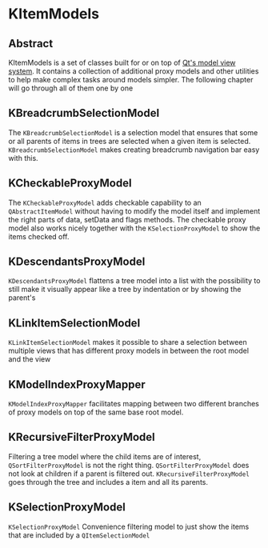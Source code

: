 # KItemModels

## Abstract

KItemModels is a set of classes built for or on top of [Qt's model view system](http://qt-project.org/doc/qt-5/model-view-programming.html). It contains a collection
of additional proxy models and other utilities to help make complex tasks around models simpler. The following chapter will go through all of them one by one

## KBreadcrumbSelectionModel

The `KBreadcrumbSelectionModel` is a selection model that ensures that some or all parents of items in trees are selected when a given item is selected. `KBreadcrumbSelectionModel` 
makes creating breadcrumb navigation bar easy with this.

## KCheckableProxyModel

The `KCheckableProxyModel` adds checkable capability to an `QAbstractItemModel` without having to modify the model itself and implement the right parts of data, setData and flags methods. The checkable 
proxy model also works nicely together with the `KSelectionProxyModel` to show the items checked off.

## KDescendantsProxyModel

`KDescendantsProxyModel` flattens a tree model into a list with the possibility to still make it visually appear like a tree by indentation or by showing the parent's

## KLinkItemSelectionModel

`KLinkItemSelectionModel` makes it possible to share a selection between multiple views that has different proxy models in between the root model and the view

## KModelIndexProxyMapper

`KModelIndexProxyMapper` facilitates mapping between two different branches of proxy models on top of the same base root model.

## KRecursiveFilterProxyModel

Filtering a tree model where the child items are of interest, `QSortFilterProxyModel` is not the right thing. `QSortFilterProxyModel` does not look at children if a parent is filtered out.
`KRecursiveFilterProxyModel` goes through the tree and includes a item and all its parents.

## KSelectionProxyModel

`KSelectionProxyModel`  Convenience filtering model to just show the items that are included by a `QItemSelectionModel`



